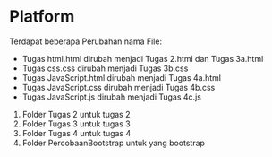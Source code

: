 # Platform

Terdapat beberapa Perubahan nama File:

- Tugas html.html dirubah menjadi Tugas 2.html dan Tugas 3a.html
- Tugas css.css dirubah menjadi Tugas 3b.css
- Tugas JavaScript.html dirubah menjadi Tugas 4a.html
- Tugas JavaScript.css dirubah menjadi Tugas 4b.css
- Tugas JavaScript.js dirubah menjadi Tugas 4c.js

1. Folder Tugas 2 untuk tugas 2
2. Folder Tugas 3 untuk tugas 3
3. Folder Tugas 4 untuk tugas 4
4. Folder PercobaanBootstrap untuk yang bootstrap
